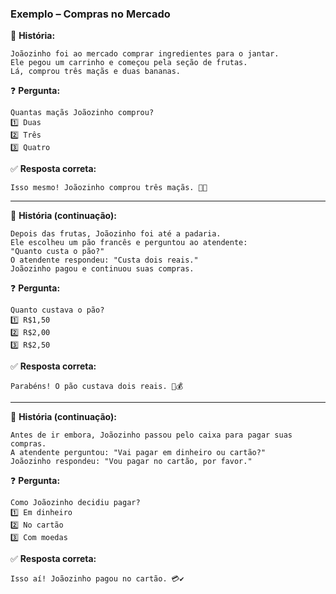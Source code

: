 ### **Exemplo – Compras no Mercado**  

📖 **História:**  
```
Joãozinho foi ao mercado comprar ingredientes para o jantar.  
Ele pegou um carrinho e começou pela seção de frutas.  
Lá, comprou três maçãs e duas bananas.  
```

❓ **Pergunta:**  
```
Quantas maçãs Joãozinho comprou?  
1️⃣ Duas  
2️⃣ Três  
3️⃣ Quatro  
```
✅ **Resposta correta:**  
```
Isso mesmo! Joãozinho comprou três maçãs. 🍏🍎
```
---

📖 **História (continuação):**  
```
Depois das frutas, Joãozinho foi até a padaria.  
Ele escolheu um pão francês e perguntou ao atendente:  
"Quanto custa o pão?"  
O atendente respondeu: "Custa dois reais."  
Joãozinho pagou e continuou suas compras.  
```

❓ **Pergunta:**  
```
Quanto custava o pão?  
1️⃣ R$1,50  
2️⃣ R$2,00  
3️⃣ R$2,50  
```
✅ **Resposta correta:**  
```
Parabéns! O pão custava dois reais. 🥖💰
```
---

📖 **História (continuação):**  
```
Antes de ir embora, Joãozinho passou pelo caixa para pagar suas compras.  
A atendente perguntou: "Vai pagar em dinheiro ou cartão?"  
Joãozinho respondeu: "Vou pagar no cartão, por favor."  
```

❓ **Pergunta:**  
```
Como Joãozinho decidiu pagar?  
1️⃣ Em dinheiro  
2️⃣ No cartão  
3️⃣ Com moedas  
```
✅ **Resposta correta:**  
```
Isso aí! Joãozinho pagou no cartão. 💳✔️
```